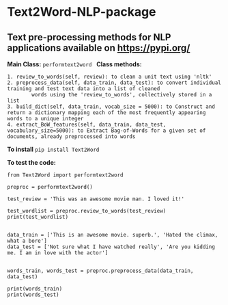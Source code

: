 # Text2Word-NLP-package
## Text pre-processing methods for NLP applications available on https://pypi.org/

**Main Class:** ```performtext2word ```
**Class methods:** 
``` 
1. review_to_words(self, review): to clean a unit text using 'nltk'
2. preprocess_data(self, data_train, data_test): to convert individual training and test text data into a list of cleaned
        words using the 'review_to_words', collectively stored in a list
3. build_dict(self, data_train, vocab_size = 5000): to Construct and return a dictionary mapping each of the most frequently appearing words to a unique integer
4. extract_BoW_features(self, data_train, data_test, vocabulary_size=5000): to Extract Bag-of-Words for a given set of documents, already preprocessed into words
```

**To install**
```pip install Text2Word ```

**To test the code:**
```
from Text2Word import performtext2word

preproc = performtext2word()

test_review = 'This was an awesome movie man. I loved it!'

test_wordlist = preproc.review_to_words(test_review)
print(test_wordlist)


data_train = ['This is an awesome movie. superb.', 'Hated the climax, what a bore']
data_test = ['Not sure what I have watched really', 'Are you kidding me. I am in love with the actor']


words_train, words_test = preproc.preprocess_data(data_train, data_test)

print(words_train)
print(words_test)
```

